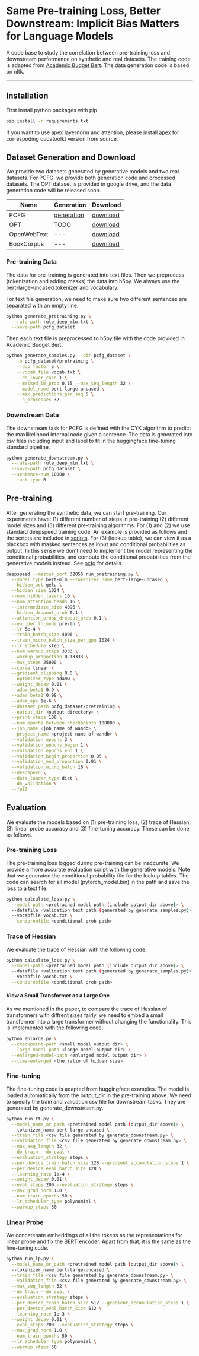 # Same Pre-training Loss, Better Downstream: Implicit Bias Matters for Language Models

A code base to study the correlation between pre-training loss and downstream performance on synthetic and real datasets. The training code is adapted from [Academic Budget Bert](https://github.com/IntelLabs/academic-budget-bert). The data generation code is based on nltk.

---

## Installation

First install python packages with pip
```bash
pip install -r requirements.txt
```
If you want to use apex layernorm and attention, please install [apex](https://github.com/NVIDIA/apex) for correspoding cudatoolkt version from source.

## Dataset Generation and Download
We provide two datasets generated by generative models and two real datasets. For PCFG, we provide both generation code and processed datasets. The OPT dataset is provided in google drive, and the data generation code will be released soon. 

| Name | Generation | Download |
| --- | --- | --- |
| PCFG | [generation](https://github.com/Liuhong99/implicitbiasmlmcode/pcfg) | [download]() |
| OPT | TODO | [download]() |
| OpenWebText | --- | [download](https://huggingface.co/datasets/openwebtext) |
| BookCorpus | --- | [download](https://huggingface.co/datasets/bookcorpus) |

### Pre-training Data

The data for pre-training is generated into text files. Then we preprocess (tokenization and adding masks) the data into h5py. We always use the bert-large-uncased tokenizer and vocabulary. 

For text file generation, we need to make sure two different sentences are separated with an empty line. 

```bash
python generate_pretraining.py \
  --rule-path rule_deep_mlm.txt \
  --save-path pcfg_dataset
```

Then each text file is preprocessed to h5py file with the code provided in Academic Budget Bert.

```bash
python generate_samples.py --dir pcfg_dataset \
    -o pcfg_dataset/pretraining \
    --dup_factor 5 \
    --vocab_file vocab.txt \
    --do_lower_case 1 \
    --masked_lm_prob 0.15 --max_seq_length 32 \
    --model_name bert-large-uncased \
    --max_predictions_per_seq 5 \
    --n_processes 32
```

### Downstream Data

The downstream task for PCFG is defined with the CYK algorithm to predict the maxlikelihood internal node given a sentence. The data is generated into csv files including input and label to fit in the huggingface fine-tuning standard pipeline. 

```bash
python generate_downstream.py \
  --rule-path rule_deep_mlm.txt \
  --save-path pcfg_dataset \
  --sentence-num 10000 \
  --task-type B 
```

## Pre-training

After generating the synthetic data, we can start pre-training. Our experiments have: (1) different number of steps in pre-training (2) different model sizes and (3) different pre-training algorithms. For (1) and (2) we use standard deepspeed training code. An example is provided as follows and the scripts are included in [scripts](https://github.com/Liuhong99/implicitbiasmlmcode/scripts). For (3) (lookup table), we can view it as a blackbox with masked sentences as input and conditional probabilities as output. In this sense we don't need to implement the model representing the conditional probabilities, and compute the conditional probabilities from the generative models instead. See [pcfg](https://github.com/Liuhong99/implicitbiasmlmcode/pcfg) for details.

```bash
deepspeed --master_port 32056 run_pretraining.py \
  --model_type bert-mlm --tokenizer_name bert-large-uncased \
  --hidden_act gelu \
  --hidden_size 1024 \
  --num_hidden_layers 16 \
  --num_attention_heads 16 \
  --intermediate_size 4096 \
  --hidden_dropout_prob 0.1 \
  --attention_probs_dropout_prob 0.1 \
  --encoder_ln_mode pre-ln \
  --lr 5e-4 \
  --train_batch_size 4096 \
  --train_micro_batch_size_per_gpu 1024 \
  --lr_schedule step \
  --num_warmup_steps 3333 \
  --warmup_proportion 0.13333 \
  --max_steps 25000 \
  --curve linear \
  --gradient_clipping 0.0 \
  --optimizer_type adamw \
  --weight_decay 0.01 \
  --adam_beta1 0.9 \
  --adam_beta2 0.98 \
  --adam_eps 1e-6 \
  --dataset_path pcfg_dataset/pretraining \
  --output_dir <output directory> \
  --print_steps 100 \
  --num_epochs_between_checkpoints 100000 \
  --job_name <job name of wandb> \
  --project_name <project name of wandb> \
  --validation_epochs 3 \
  --validation_epochs_begin 1 \
  --validation_epochs_end 1 \
  --validation_begin_proportion 0.05 \
  --validation_end_proportion 0.01 \
  --validation_micro_batch 16 \
  --deepspeed \
  --data_loader_type dist \
  --do_validation \
  --fp16
```

## Evaluation
We evaluate the models based on (1) pre-training loss, (2) trace of Hessian, (3) linear probe accuracy and (3) fine-tuning accuracy. These can be done as follows.

### Pre-training Loss
The pre-training loss logged during pre-training can be inaccurate. We provide a more accurate evaluation script with the generative models. Note that we generated the conditional probability file for the lookup tables. The code can search for all model (pytorch_model.bin) in the path and save the loss to a text file.

```bash
python calculate_loss.py \
  --model-path <pretrained model path (include output_dir above)> \
  --datafile <validation text path (generated by generate_samples.py)> \
  --vocabfile vocab.txt \
  --condprobfile <conditional prob path>
```

### Trace of Hessian
We evaluate the trace of Hessian with the following code.

```bash
python calculate_loss.py \
  --model-path <pretrained model path (include output_dir above)> \
  --datafile <validation text path (generated by generate_samples.py)> \
  --vocabfile vocab.txt \
  --condprobfile <conditional prob path>
```
#### View a Small Transformer as a Large One
As we mentioned in the paper, to compare the trace of Hessian of transformers with diffrent sizes fairly, we need to embed a small transformer into a large transformer without changing the functionality. This is implemented with the following code.

```bash
python enlarge.py \
  --checkpoint-path <small model output dir> \
  --large-model-path <large model output dir> \
  --enlarged-model-path <enlarged model output dir> \
  --time-enlarged <the ratio of hidden size>
```


### Fine-tuning
The fine-tuning code is adapted from huggingface examples. The model is loaded automatically from the output_dir in the pre-training above. We need to specify the train and validation csv file for downstream tasks. They are generated by generate_downstream.py.

```bash
python run_ft.py \
  --model_name_or_path <pretrained model path (output_dir above)> \
  --tokenizer_name bert-large-uncased \
  --train_file <csv file generated by generate_downstream.py> \
  --validation_file <csv file generated by generate_downstream.py> \
  --max_seq_length 32 \
  --do_train --do_eval \
  --evaluation_strategy steps \
  --per_device_train_batch_size 128 --gradient_accumulation_steps 1 \
  --per_device_eval_batch_size 128 \
  --learning_rate 1e-4 \
  --weight_decay 0.01 \
  --eval_steps 200 --evaluation_strategy steps \
  --max_grad_norm 1.0 \
  --num_train_epochs 50 \
  --lr_scheduler_type polynomial \
  --warmup_steps 50
```



### Linear Probe
We concatenate embeddings of all the tokens as the representations for linear probe and fix the BERT encoder. Apart from that, it is the same as the fine-tuning code.

```bash
python run_lp.py \
  --model_name_or_path <pretrained model path (output_dir above)> \
  --tokenizer_name bert-large-uncased \
  --train_file <csv file generated by generate_downstream.py> \
  --validation_file <csv file generated by generate_downstream.py> \
  --max_seq_length 32 \
  --do_train --do_eval \
  --evaluation_strategy steps \
  --per_device_train_batch_size 512 --gradient_accumulation_steps 1 \
  --per_device_eval_batch_size 512 \
  --learning_rate 1e-3 \
  --weight_decay 0.01 \
  --eval_steps 200 --evaluation_strategy steps \
  --max_grad_norm 1.0 \
  --num_train_epochs 50 \
  --lr_scheduler_type polynomial \
  --warmup_steps 50
```